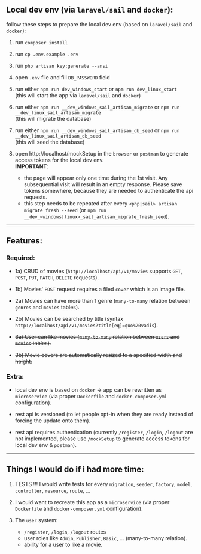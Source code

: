 ## Local dev env (via `laravel/sail` and `docker`):

follow these steps to prepare the local dev env (based on `laravel/sail` and `docker`):

1. run `composer install`

2. run `cp .env.example .env`

3. run `php artisan key:generate --ansi`

4. open `.env` file and fill `DB_PASSWORD` field

5. run either `npm run dev_windows_start` or `npm run dev_linux_start`\
    (this will start the app via `laravel/sail` and `docker`)

6. run either `npm run __dev_windows_sail_artisan_migrate` or `npm run __dev_linux_sail_artisan_migrate`\
    (this will migrate the database)

7. run either `npm run __dev_windows_sail_artisan_db_seed` or `npm run __dev_linux_sail_artisan_db_seed`\
    (this will seed the database)

8. open http://localhost/mockSetup in the `browser` or `postman` to generate access tokens for the local dev env.\
    **IMPORTANT**:
    - the page will appear only one time during the 1st visit. Any subsequential visit will result in an empty response. Please save tokens somewhere, because they are needed to authenticate the api requests.
    - this step needs to be repeated after every `<php|sail> artisan migrate fresh --seed` (or `npm run __dev_<windows|linux>_sail_artisan_migrate_fresh_seed`).

----

## Features:

### Required:

- 1a) CRUD of movies (`http://localhost/api/v1/movies` supports `GET`, `POST`, `PUT`, `PATCH`, `DELETE` requests).

- 1b) Movies' `POST` request requires a filed `cover` which is an image file.

- 2a) Movies can have more than 1 genre (`many-to-many` relation between `genres` and `movies` tables).

- 2b) Movies can be searched by title (syntax `http://localhost/api/v1/movies?title[eq]=quo%20vadis`).

- ~~3a) User can like movies (`many-to-many` relation between `users` and `movies` tables).~~

- ~~3b) Movie covers are automatically resized to a specified width and height.~~

### Extra:

- local dev env is based on `docker` -> app can be rewritten as `microservice` (via proper `Dockerfile` and `docker-composer.yml` configuration).

- rest api is versioned (to let people opt-in when they are ready instead of forcing the update onto them).

- rest api requires authentication (currently `/register`, `/login`, `/logout` are not implemented, please use `/mockSetup` to generate access tokens for local dev env & `postman`).

----

## Things I would do if i had more time:

1. TESTS !!! I would write tests for every `migration`, `seeder`, `factory`, `model`, `controller`, `resource`, `route`, ...

2. I would want to recreate this app as a `microservice` (via proper `Dockerfile` and `docker-composer.yml` configuration).

3. The `user` system:
    - `/register`, `/login`, `/logout` routes
    - user roles like `Admin`, `Publisher`, `Basic`, ... (many-to-many relation).
    - ability for a user to like a movie.
